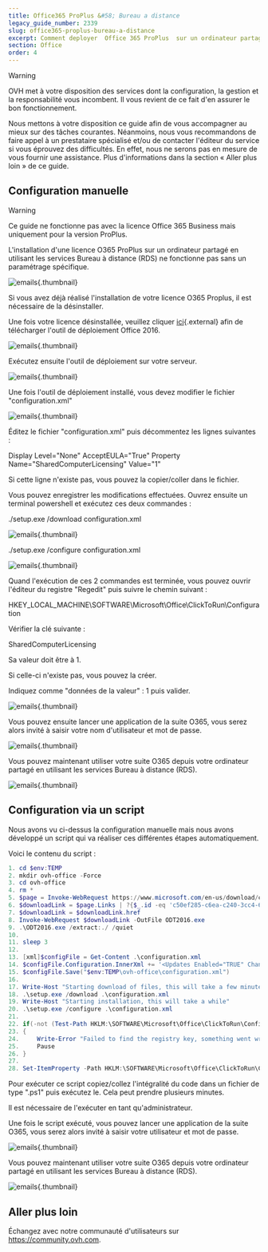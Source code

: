 ```yaml
---
title: Office365 ProPlus &#58; Bureau a distance
legacy_guide_number: 2339
slug: office365-proplus-bureau-a-distance
excerpt: Comment deployer  Office 365 ProPlus  sur un ordinateur partage en utilisant les services Bureau a distance (RDS) et l'activation d'ordinateurs partages ?
section: Office
order: 4
---
```



> [!warning]
>
> OVH met à votre disposition des services dont la configuration, la gestion et la responsabilité vous incombent. Il vous revient de ce fait d'en assurer le bon fonctionnement.
> 
> Nous mettons à votre disposition ce guide afin de vous accompagner au mieux sur des tâches courantes. Néanmoins, nous vous recommandons de faire appel à un prestataire spécialisé et/ou de contacter l'éditeur du service si vous éprouvez des difficultés. En effet, nous ne serons pas en mesure de vous fournir une assistance. Plus d'informations dans la section « Aller plus loin » de ce guide.
> 

## Configuration manuelle


> [!warning]
>
> Ce guide ne fonctionne pas avec la licence Office 365 Business mais uniquement pour la version ProPlus.
> 

L'installation d'une licence O365 ProPlus sur un ordinateur partagé en utilisant les services Bureau à distance (RDS) ne fonctionne pas sans un paramétrage spécifique.


![emails](images/4717.png){.thumbnail}

Si vous avez déjà réalisé l'installation de votre licence O365 Proplus, il est nécessaire de la désinstaller.

Une fois votre licence désinstallée, veuillez cliquer [ici](https://www.microsoft.com/en-us/download/details.aspx?id=49117){.external} afin de télécharger l'outil de déploiement Office 2016.


![emails](images/4718.png){.thumbnail}

Exécutez ensuite l'outil de déploiement sur votre serveur.


![emails](images/4719.png){.thumbnail}

Une fois l'outil de déploiement installé, vous devez modifier le fichier "configuration.xml"


![emails](images/4720.png){.thumbnail}

Éditez le fichier "configuration.xml" puis décommentez les lignes suivantes :

Display Level="None" AcceptEULA="True"
Property Name="SharedComputerLicensing" Value="1"

Si cette ligne n'existe pas, vous pouvez la copier/coller dans le fichier.

Vous pouvez enregistrer les modifications effectuées. Ouvrez ensuite un terminal powershell et exécutez ces deux commandes :

./setup.exe /download configuration.xml


![emails](images/4721.png){.thumbnail}

./setup.exe /configure configuration.xml


![emails](images/4722.png){.thumbnail}

Quand l'exécution de ces 2 commandes est terminée, vous pouvez ouvrir l'éditeur du registre "Regedit" puis suivre le chemin suivant :

HKEY\_LOCAL\_MACHINE\\SOFTWARE\\Microsoft\\Office\\ClickToRun\\Configuration

Vérifier la clé suivante :

SharedComputerLicensing

Sa valeur doit être à 1.

Si celle-ci n'existe pas, vous pouvez la créer.

Indiquez comme "données de la valeur" : 1 puis valider.


![emails](images/4723.png){.thumbnail}

Vous pouvez ensuite lancer une application de la suite O365, vous serez alors invité à saisir votre nom d'utilisateur et mot de passe.


![emails](images/4724.png){.thumbnail}

Vous pouvez maintenant utiliser votre suite O365 depuis votre ordinateur partagé en utilisant les services Bureau à distance (RDS).


![emails](images/4726.png){.thumbnail}


## Configuration via un script
Nous avons vu ci-dessus la configuration manuelle mais nous avons développé un script qui va réaliser ces différentes étapes automatiquement.

Voici le contenu du script :


```powershell
1. cd $env:TEMP
2. mkdir ovh-office -Force
3. cd ovh-office
4. rm *
5. $page = Invoke-WebRequest https://www.microsoft.com/en-us/download/confirmation.aspx?id=49117
6. $downloadLink = $page.Links | ?{$_.id -eq 'c50ef285-c6ea-c240-3cc4-6c9d27067d6c'}
7. $downloadLink = $downloadLink.href
8. Invoke-WebRequest $downloadLink -OutFile ODT2016.exe
9. .\ODT2016.exe /extract:./ /quiet
10. 
11. sleep 3
12. 
13. [xml]$configFile = Get-Content .\configuration.xml
14. $configFile.Configuration.InnerXml += '<Updates Enabled="TRUE" Channel="Current" /> <Property Name="AUTOACTIVATE" Value="1" />'
15. $configFile.Save("$env:TEMP\ovh-office\configuration.xml")
16. 
17. Write-Host "Starting download of files, this will take a few minutes"
18. .\setup.exe /download .\configuration.xml
19. Write-Host "Starting installation, this will take a while"
20. .\setup.exe /configure .\configuration.xml
21. 
22. if(-not (Test-Path HKLM:\SOFTWARE\Microsoft\Office\ClickToRun\Configuration))
23. {
24.     Write-Error "Failed to find the registry key, something went wrong. Stopping there"
25.     Pause
26. }
27. 
28. Set-ItemProperty -Path HKLM:\SOFTWARE\Microsoft\Office\ClickToRun\Configuration -Name SharedComputerLicensing -Value 1
```

Pour exécuter ce script copiez/collez l'intégralité du code dans un fichier de type ".ps1" puis exécutez le. Cela peut prendre plusieurs minutes.

Il est nécessaire de l'exécuter en tant qu'administrateur.

Une fois le script exécuté, vous pouvez lancer une application de la suite O365, vous serez alors invité à saisir votre utilisateur et mot de passe.


![emails](images/4724.png){.thumbnail}

Vous pouvez maintenant utiliser votre suite O365 depuis votre ordinateur partagé en utilisant les services Bureau à distance (RDS).


![emails](images/4726.png){.thumbnail}

## Aller plus loin

Échangez avec notre communauté d'utilisateurs sur <https://community.ovh.com>.